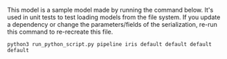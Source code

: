 This model is a sample model made by running the command below. It's used in unit tests to test loading models from the file system. If you update a dependency or change the parameters/fields of the serialization, re-run this command to re-recreate this file.
```
python3 run_python_script.py pipeline iris default default default default
```